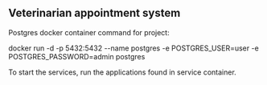 <h2>Veterinarian appointment system</h2>

Postgres docker container command for project:

docker run -d -p 5432:5432 --name postgres -e POSTGRES_USER=user -e POSTGRES_PASSWORD=admin postgres

To start the services, run the applications found in service container.

